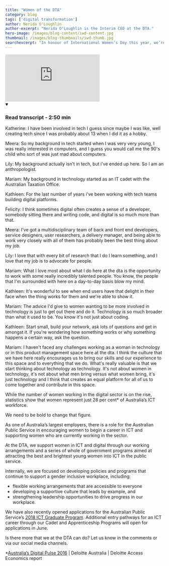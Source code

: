 ```yaml
---
title: "Women of the DTA"
category: blog
tags: ['digital transformation']
author: Nerida O'Loughlin
author-excerpt: "Nerida O'Loughlin is the Interim CEO at the DTA."
hero-image: /images/blog-content/iwd-content.jpg
thumbnail: /images/blog-thumbnails/iwd-thumb.jpg
searchexcerpt: "In honour of International Women’s Day this year, we’re taking the opportunity to showcase the talents of some of the incredible women working at the DTA. A few of our colleagues, whose roles range from from user researcher to product manager, share their experiences of working in digital with us."
---
```


<div class="embed-container">
  <iframe src="https://www.youtube-nocookie.com/embed/1I3_ZJ74nzk?rel=0" frameborder="0" allowfullscreen></iframe>
</div>
<details open data-label="content-accordion-1-example" aria-expanded="false">
  <summary><h3>Read transcript - 2:50 min</h3></summary>
  <div class="accordion-panel" markdown="1">

Katherine: I have been involved in tech I guess since maybe I was like, well creating tech since I was probably about 13 when I did it as a hobby.

Meera: So my background in tech started when I was very very young, I was really interested in computers, and I guess you would call me the 90's child who sort of was just mad about computers.

Lily: My background actually isn't in tech, but i've ended up here. So I am an anthropologist.

Mariam: My background in technology started as an IT cadet with the Australian Taxation Office.

Kathleen: For the last number of years i've been working with tech teams building digital platforms.

Felicity: I think sometimes digital often creates a sense of a developer, somebody sitting there and writing code, and digital is so much more than that.

Meera: I've got a multidisciplinary team of back and front end developers, service designers, user researchers, a delivery manager, and being able to work very closely with all of them has probably been the best thing about my job.

Lily: I love that with every bit of research that I do I learn something, and I love that my job is to advocate for people.

Mariam: What I love most about what I do here at the dta is the opportunity to work with some really incredibly talented people. You know, the people that I'm surrounded with here on a day-to-day basis blow my mind.

Kathleen: It's wonderful to see when end users have that delight in their face when the thing works for them and we're able to show it.

Mariam: The advice I'd give to women wanting to be more involved in technology is just to get out there and do it. Technology is so much broader than what it used to be. You know it's not just about coding.

Kathleen: Start small, build your network, ask lots of questions and get in amongst it. If you're wondering how something works or why something happens a certain way, ask the question.

Mariam: I haven't faced any challenges working as a woman in technology or in this product management space here at the dta. I think the culture that we have here really encourages us to bring our skills and our experience to this space and to everything that we do. What's really valuable is that we start thinking about technology as technology. It's not about women in technology, it's not about what men bring versus what women bring, it's just technology and I think that creates an equal platform for all of us to come together and contribute in this space.

</div>
</details>

While the number of women working in the digital sector is on the rise, statistics show that women represent just 28 per cent* of Australia’s ICT workforce.

We need to be bold to change that figure.

As one of Australia’s largest employers, there is a role for the Australian Public Service in encouraging women to begin a career in ICT and supporting women who are currently working in the sector.

At the DTA, we support women in ICT and digital through our working arrangements and a series of whole of government programs aimed at attracting the best and brightest young women into ICT in the public service.

Internally, we are focused on developing policies and programs that continue to support a gender inclusive workplace, including:

- flexible working arrangements that are accessible to everyone
- developing a supportive culture that leads by example, and
- strengthening leadership opportunities to drive progress in our workplace.

We have also recently opened applications for the Australian Public Service’s [2018 ICT Graduate Program](https://www.dta.gov.au/who-we-are/corporate/jobs/). Additional entry pathways for an ICT career through our Cadet and Apprenticeship Programs will open for applications in June. 

Is there more that we at the DTA can do? Let us know in the comments or via our social media channels.

*[Australia’s Digital Pulse 2016](https://www2.deloitte.com/au/en/pages/economics/articles/australias-digital-pulse.html) \| Deloitte Australia \| Deloitte Access Economics report
